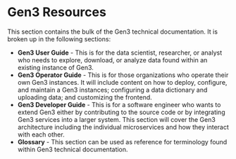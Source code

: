 # Gen3 Resources

This section contains the bulk of the Gen3 technical documentation.  It is broken up in the following sections:


* **Gen3 User Guide** - This is for the data scientist, researcher, or analyst who needs to explore, download, or analyze data found within an existing instance of Gen3.
* **Gen3 Operator Guide** - This is for those organizations who operate their own Gen3 instances.  It will include content on how to deploy, configure, and maintain a Gen3 instances; configuring a data dictionary and uploading data; and customizing the frontend.
* **Gen3 Developer Guide** - This is for a software engineer who wants to extend Gen3 either by contributing to the source code or by integrating Gen3 services into a larger system.  This section will cover the Gen3 architecture including the individual microservices and how they interact with each other.
* **Glossary** - This section can be used as reference for terminology found within Gen3 technical documentation.   
